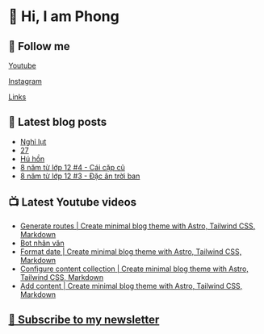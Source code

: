 # 👋 Hi, I am Phong

## 🔗 Follow me

[Youtube](https://www.youtube.com/@phongever "Youtube")

[Instagram](https://www.instagram.com/phongever "Instagram")

[Links](https://beacons.ai/phongever "Link")

## 📝 Latest blog posts

<!-- BLOG-POST-LIST:START -->
- [Nghỉ lụt](https://phongever.netlify.app/blog/ngh%E1%BB%89-l%E1%BB%A5t/)
- [27](https://phongever.netlify.app/blog/27/)
- [Hú hồn](https://phongever.netlify.app/blog/h%C3%BA-h%E1%BB%93n/)
- [8 năm từ lớp 12 #4 - Cái cặp cũ](https://phongever.netlify.app/blog/8-n%C4%83m-t%E1%BB%AB-l%E1%BB%9Bp-12-4-c%C3%A1i-c%E1%BA%B7p-c%C5%A9/)
- [8 năm từ lớp 12 #3 - Đặc ân trời ban](https://phongever.netlify.app/blog/8-n%C4%83m-t%E1%BB%AB-l%E1%BB%9Bp-12-3-%C4%91%E1%BA%B7c-%C3%A2n-tr%E1%BB%9Di-ban/)
<!-- BLOG-POST-LIST:END -->

## 📺 Latest Youtube videos

<!-- YOUTUBE-VIDEO-LIST:START -->
- [Generate routes | Create minimal blog theme with Astro, Tailwind CSS, Markdown](https://www.youtube.com/watch?v=gnTgW3p8wnQ)
- [Bot nhân văn](https://www.youtube.com/watch?v=nHiAC3g-F0w)
- [Format date | Create minimal blog theme with Astro, Tailwind CSS, Markdown](https://www.youtube.com/watch?v=C65lEhdxKME)
- [Configure content collection | Create minimal blog theme with Astro, Tailwind CSS, Markdown](https://www.youtube.com/watch?v=OyGAxeDfNyY)
- [Add content | Create minimal blog theme with Astro, Tailwind CSS, Markdown](https://www.youtube.com/watch?v=kd2RG-hbGWg)
<!-- YOUTUBE-VIDEO-LIST:END -->

## [💌 Subscribe to my newsletter](https://phongever.substack.com/)
